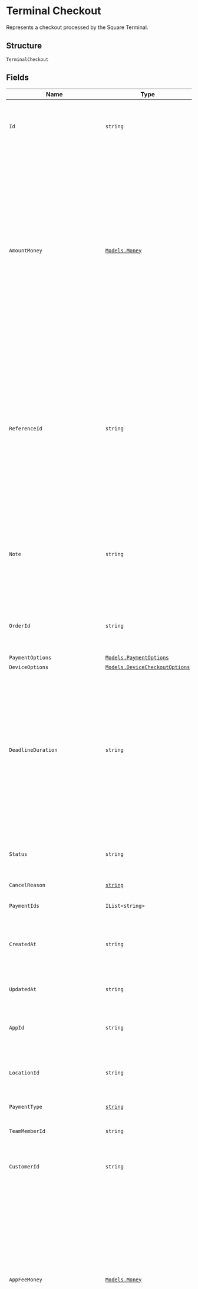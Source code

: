 
# Terminal Checkout

Represents a checkout processed by the Square Terminal.

## Structure

`TerminalCheckout`

## Fields

| Name | Type | Tags | Description |
|  --- | --- | --- | --- |
| `Id` | `string` | Optional | A unique ID for this `TerminalCheckout`.<br>**Constraints**: *Minimum Length*: `10`, *Maximum Length*: `255` |
| `AmountMoney` | [`Models.Money`](../../doc/models/money.md) | Required | Represents an amount of money. `Money` fields can be signed or unsigned.<br>Fields that do not explicitly define whether they are signed or unsigned are<br>considered unsigned and can only hold positive amounts. For signed fields, the<br>sign of the value indicates the purpose of the money transfer. See<br>[Working with Monetary Amounts](https://developer.squareup.com/docs/build-basics/working-with-monetary-amounts)<br>for more information. |
| `ReferenceId` | `string` | Optional | An optional user-defined reference ID that can be used to associate<br>this `TerminalCheckout` to another entity in an external system. For example, an order<br>ID generated by a third-party shopping cart. The ID is also associated with any payments<br>used to complete the checkout.<br>**Constraints**: *Maximum Length*: `40` |
| `Note` | `string` | Optional | An optional note to associate with the checkout, as well as with any payments used to complete the checkout.<br>Note: maximum 500 characters<br>**Constraints**: *Maximum Length*: `500` |
| `OrderId` | `string` | Optional | The reference to the Square order ID for the checkout request. Supported only in the US. |
| `PaymentOptions` | [`Models.PaymentOptions`](../../doc/models/payment-options.md) | Optional | - |
| `DeviceOptions` | [`Models.DeviceCheckoutOptions`](../../doc/models/device-checkout-options.md) | Required | - |
| `DeadlineDuration` | `string` | Optional | An RFC 3339 duration, after which the checkout is automatically canceled.<br>A `TerminalCheckout` that is `PENDING` is automatically `CANCELED` and has a cancellation reason<br>of `TIMED_OUT`.<br><br>Default: 5 minutes from creation<br><br>Maximum: 5 minutes |
| `Status` | `string` | Optional | The status of the `TerminalCheckout`.<br>Options: `PENDING`, `IN_PROGRESS`, `CANCEL_REQUESTED`, `CANCELED`, `COMPLETED` |
| `CancelReason` | [`string`](../../doc/models/action-cancel-reason.md) | Optional | - |
| `PaymentIds` | `IList<string>` | Optional | A list of IDs for payments created by this `TerminalCheckout`. |
| `CreatedAt` | `string` | Optional | The time when the `TerminalCheckout` was created, as an RFC 3339 timestamp. |
| `UpdatedAt` | `string` | Optional | The time when the `TerminalCheckout` was last updated, as an RFC 3339 timestamp. |
| `AppId` | `string` | Optional | The ID of the application that created the checkout. |
| `LocationId` | `string` | Optional | The location of the device where the `TerminalCheckout` was directed.<br>**Constraints**: *Maximum Length*: `64` |
| `PaymentType` | [`string`](../../doc/models/checkout-options-payment-type.md) | Optional | - |
| `TeamMemberId` | `string` | Optional | An optional ID of the team member associated with creating the checkout. |
| `CustomerId` | `string` | Optional | An optional ID of the customer associated with the checkout. |
| `AppFeeMoney` | [`Models.Money`](../../doc/models/money.md) | Optional | Represents an amount of money. `Money` fields can be signed or unsigned.<br>Fields that do not explicitly define whether they are signed or unsigned are<br>considered unsigned and can only hold positive amounts. For signed fields, the<br>sign of the value indicates the purpose of the money transfer. See<br>[Working with Monetary Amounts](https://developer.squareup.com/docs/build-basics/working-with-monetary-amounts)<br>for more information. |
| `StatementDescriptionIdentifier` | `string` | Optional | Optional additional payment information to include on the customer's card statement as<br>part of the statement description. This can be, for example, an invoice number, ticket number,<br>or short description that uniquely identifies the purchase. Supported only in the US.<br>**Constraints**: *Maximum Length*: `20` |
| `TipMoney` | [`Models.Money`](../../doc/models/money.md) | Optional | Represents an amount of money. `Money` fields can be signed or unsigned.<br>Fields that do not explicitly define whether they are signed or unsigned are<br>considered unsigned and can only hold positive amounts. For signed fields, the<br>sign of the value indicates the purpose of the money transfer. See<br>[Working with Monetary Amounts](https://developer.squareup.com/docs/build-basics/working-with-monetary-amounts)<br>for more information. |

## Example (as JSON)

```json
{
  "id": "id0",
  "amount_money": {
    "amount": 186,
    "currency": "TZS"
  },
  "reference_id": "reference_id2",
  "note": "note4",
  "order_id": "order_id6",
  "payment_options": {
    "autocomplete": false,
    "delay_duration": "delay_duration2",
    "accept_partial_authorization": false,
    "delay_action": "CANCEL"
  },
  "device_options": {
    "device_id": "device_id6",
    "skip_receipt_screen": false,
    "collect_signature": false,
    "tip_settings": {
      "allow_tipping": false,
      "separate_tip_screen": false,
      "custom_tip_field": false,
      "tip_percentages": [
        154
      ],
      "smart_tipping": false
    },
    "show_itemized_cart": false
  }
}
```

